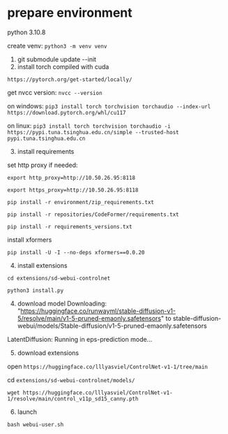 
# prepare environment

python 3.10.8

create venv:
`python3 -m venv venv`

1. git submodule update --init
2. install torch compiled with cuda

`https://pytorch.org/get-started/locally/`

get nvcc version:
`nvcc --version`

on windows:
`pip3 install torch torchvision torchaudio --index-url https://download.pytorch.org/whl/cu117`

on linux:
`pip3 install torch torchvision torchaudio -i https://pypi.tuna.tsinghua.edu.cn/simple --trusted-host pypi.tuna.tsinghua.edu.cn `


3. install requirements


set http proxy if needed:

`export http_proxy=http://10.50.26.95:8118`

`export https_proxy=http://10.50.26.95:8118`



`pip install -r environment/zip_requirements.txt `

`pip install -r repositories/CodeFormer/requirements.txt `

`pip install -r requirements_versions.txt`

install xformers

`pip install -U -I --no-deps xformers==0.0.20`

4. install extensions

`cd extensions/sd-webui-controlnet`

`python3 install.py`


4. download model
Downloading: "https://huggingface.co/runwayml/stable-diffusion-v1-5/resolve/main/v1-5-pruned-emaonly.safetensors" to  stable-diffusion-webui/models/Stable-diffusion/v1-5-pruned-emaonly.safetensors


LatentDiffusion: Running in eps-prediction mode...


5. download extensions


open `https://huggingface.co/lllyasviel/ControlNet-v1-1/tree/main`

cd `extensions/sd-webui-controlnet/models/`


`wget https://huggingface.co/lllyasviel/ControlNet-v1-1/resolve/main/control_v11p_sd15_canny.pth`


6. launch 

`bash webui-user.sh `

